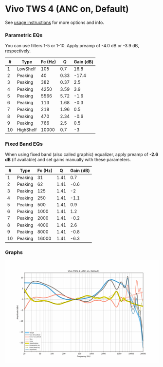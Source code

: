 # Vivo TWS 4 (ANC on, Default)
See [usage instructions](https://github.com/jaakkopasanen/AutoEq#usage) for more options and info.

### Parametric EQs
You can use filters 1-5 or 1-10. Apply preamp of -4.0 dB or -3.9 dB, respectively.

|   # | Type      |   Fc (Hz) |    Q |   Gain (dB) |
|-----|-----------|-----------|------|-------------|
|   1 | LowShelf  |       105 | 0.7  |        16.8 |
|   2 | Peaking   |        40 | 0.33 |       -17.4 |
|   3 | Peaking   |       382 | 0.37 |         2.5 |
|   4 | Peaking   |      4250 | 3.59 |         3.9 |
|   5 | Peaking   |      5566 | 5.72 |        -1.6 |
|   6 | Peaking   |       113 | 1.68 |        -0.3 |
|   7 | Peaking   |       218 | 1.96 |         0.5 |
|   8 | Peaking   |       470 | 2.34 |        -0.6 |
|   9 | Peaking   |       766 | 2.5  |         0.5 |
|  10 | HighShelf |     10000 | 0.7  |        -3   |

### Fixed Band EQs
When using fixed band (also called graphic) equalizer, apply preamp of **-2.6 dB** (if available) and set gains manually with these parameters.

|   # | Type    |   Fc (Hz) |    Q |   Gain (dB) |
|-----|---------|-----------|------|-------------|
|   1 | Peaking |        31 | 1.41 |         0.7 |
|   2 | Peaking |        62 | 1.41 |        -0.6 |
|   3 | Peaking |       125 | 1.41 |        -2   |
|   4 | Peaking |       250 | 1.41 |        -1.1 |
|   5 | Peaking |       500 | 1.41 |         0.9 |
|   6 | Peaking |      1000 | 1.41 |         1.2 |
|   7 | Peaking |      2000 | 1.41 |        -0.2 |
|   8 | Peaking |      4000 | 1.41 |         2.6 |
|   9 | Peaking |      8000 | 1.41 |        -0.8 |
|  10 | Peaking |     16000 | 1.41 |        -6.3 |

### Graphs
![](./Vivo%20TWS%204%20(ANC%20on,%20Default).png)
